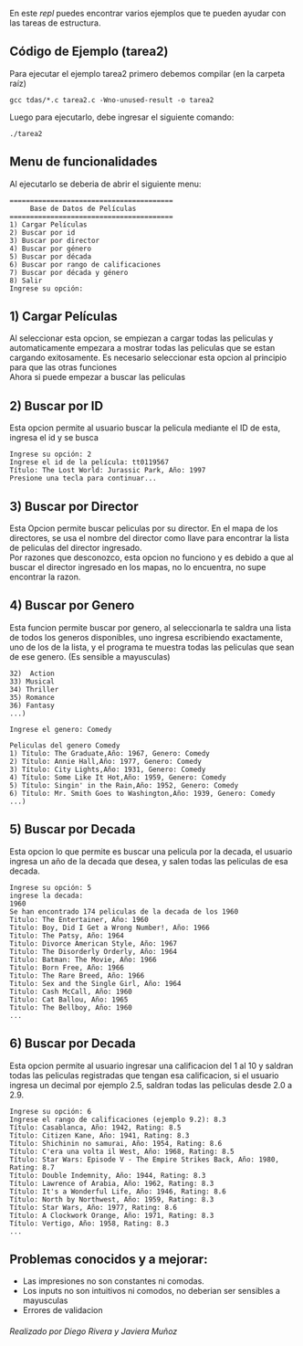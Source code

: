 En este *repl* puedes encontrar varios ejemplos que te pueden ayudar con las tareas de estructura.

## Código de Ejemplo (tarea2)
Para ejecutar el ejemplo tarea2 primero debemos compilar (en la carpeta raíz)
````
gcc tdas/*.c tarea2.c -Wno-unused-result -o tarea2
````
Luego para ejecutarlo, debe ingresar el siguiente comando:
````
./tarea2
````

## Menu de funcionalidades
Al ejecutarlo se deberia de abrir el siguiente menu:
````
========================================
     Base de Datos de Películas
========================================
1) Cargar Películas
2) Buscar por id
3) Buscar por director
4) Buscar por género
5) Buscar por década
6) Buscar por rango de calificaciones
7) Buscar por década y género
8) Salir
Ingrese su opción:
````
## 1) Cargar Películas
Al seleccionar esta opcion, se empiezan a cargar todas las peliculas y automaticamente empezara a mostrar todas las peliculas que se estan cargando exitosamente. Es necesario seleccionar esta opcion al principio para que las otras funciones  <br>
Ahora si puede empezar a buscar las peliculas

## 2) Buscar por ID
Esta opcion permite al usuario buscar la pelicula mediante el ID de esta, ingresa el id y se busca
````
Ingrese su opción: 2
Ingrese el id de la película: tt0119567
Título: The Lost World: Jurassic Park, Año: 1997
Presione una tecla para continuar...
````
## 3) Buscar por Director
Esta Opcion permite buscar peliculas por su director. En el mapa de los directores, se usa el nombre del director como llave para encontrar la lista de peliculas del director ingresado. <br>
Por razones que desconozco, esta opcion no funciono y es debido a que al buscar el director ingresado en los mapas, no lo encuentra, no supe encontrar la razon.

## 4) Buscar por Genero
Esta funcion permite buscar por genero, al seleccionarla te saldra una lista de todos los generos disponibles, uno ingresa escribiendo exactamente, uno de los de la lista, y el programa te muestra todas las peliculas que sean de ese genero. (Es sensible a mayusculas)
````
32)  Action
33) Musical
34) Thriller
35) Romance
36) Fantasy
...)

Ingrese el genero: Comedy

Peliculas del genero Comedy
1) Título: The Graduate,Año: 1967, Genero: Comedy 
2) Título: Annie Hall,Año: 1977, Genero: Comedy 
3) Título: City Lights,Año: 1931, Genero: Comedy 
4) Título: Some Like It Hot,Año: 1959, Genero: Comedy 
5) Título: Singin' in the Rain,Año: 1952, Genero: Comedy 
6) Título: Mr. Smith Goes to Washington,Año: 1939, Genero: Comedy 
...)
````
## 5) Buscar por Decada
Esta opcion lo que permite es buscar una pelicula por la decada, el usuario ingresa un año de la decada que desea, y salen todas las peliculas de esa decada.
````
Ingrese su opción: 5
ingrese la decada:
1960
Se han encontrado 174 peliculas de la decada de los 1960
Titulo: The Entertainer, Año: 1960
Titulo: Boy, Did I Get a Wrong Number!, Año: 1966
Titulo: The Patsy, Año: 1964
Titulo: Divorce American Style, Año: 1967
Titulo: The Disorderly Orderly, Año: 1964
Titulo: Batman: The Movie, Año: 1966
Titulo: Born Free, Año: 1966
Titulo: The Rare Breed, Año: 1966
Titulo: Sex and the Single Girl, Año: 1964
Titulo: Cash McCall, Año: 1960
Titulo: Cat Ballou, Año: 1965
Titulo: The Bellboy, Año: 1960
...
````
## 6) Buscar por Decada
Esta opcion permite al usuario ingresar una calificacion del 1 al 10 y saldran todas las peliculas registradas que tengan esa calificacion, si el usuario ingresa un decimal por ejemplo 2.5, saldran todas las peliculas desde 2.0 a 2.9.
````
Ingrese su opción: 6
Ingrese el rango de calificaciones (ejemplo 9.2): 8.3
Título: Casablanca, Año: 1942, Rating: 8.5
Título: Citizen Kane, Año: 1941, Rating: 8.3
Título: Shichinin no samurai, Año: 1954, Rating: 8.6
Título: C'era una volta il West, Año: 1968, Rating: 8.5
Título: Star Wars: Episode V - The Empire Strikes Back, Año: 1980, Rating: 8.7
Título: Double Indemnity, Año: 1944, Rating: 8.3
Título: Lawrence of Arabia, Año: 1962, Rating: 8.3
Título: It's a Wonderful Life, Año: 1946, Rating: 8.6
Título: North by Northwest, Año: 1959, Rating: 8.3
Título: Star Wars, Año: 1977, Rating: 8.6
Título: A Clockwork Orange, Año: 1971, Rating: 8.3
Título: Vertigo, Año: 1958, Rating: 8.3
...
````
## Problemas conocidos y a mejorar:
- Las impresiones no son constantes ni comodas.
- Los inputs no son intuitivos ni comodos, no deberian ser sensibles a mayusculas
- Errores de validacion

###### Realizado por Diego Rivera y Javiera Muñoz
